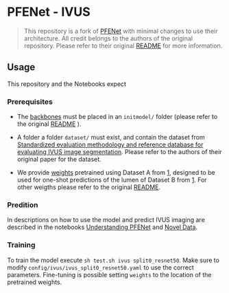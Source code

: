 # PFENet - IVUS

> This repository is a fork of [PFENet] with minimal changes to use their
architecture. All credit belongs to the authors of the original repository.
Please refer to their original [README](./PFENet.md) for more information.


## Usage 

This repository and the Notebooks expect 
### Prerequisites

- The [backbones] must be placed in an `initmodel/` folder (please refer to the
  original [README](./PFENet.md) ).
- A folder a folder `dataset/`  must exist, and contain the dataset
from [Standardized evaluation methodology and reference database for evaluating
IVUS image segmentation][1]. Please refer to the authors of their
original paper for the dataset.

- We provide [weights] pretrained using Dataset A from [1], designed to be used
  for one-shot predictions of the lumen of Dataset B from [1]. For other
  weigths please refer to the original [README](./PFENet.md).

### Predition 

In descriptions on how to use the model and predict IVUS imaging are
described in the notebooks [Understanding
PFENet](./Understanding%20PFENet.ipynb) and [Novel Data](./Novel%20Data.ipynb).


### Training

To train the model execute `sh test.sh ivus split0_resnet50`. Make sure to
modify `config/ivus/ivus_split0_resnet50.yaml` to use the correct parameters.
Fine-tuning is possible setting `weights` to the location of the pretrained
weights.


[weights]: https://ubarcelona-my.sharepoint.com/:u:/g/personal/icanalma7_alumnes_ub_edu/ETwsxPNy46VMqbowm8M4DvIB6jHbslfupCkIKJh9bEVDDg?e=faI4nh
[backbones]: https://mycuhk-my.sharepoint.com/:u:/g/personal/1155122171_link_cuhk_edu_hk/EQEY0JxITwVHisdVzusEqNUBNsf1CT8MsALdahUhaHrhlw?e=4%3a2o3XTL&at=9
[PFENet]: https://github.com/dvlab-research/PFENet
[1]:  http://dx.doi.org/10.1016/j.compmedimag.2013.07.001

